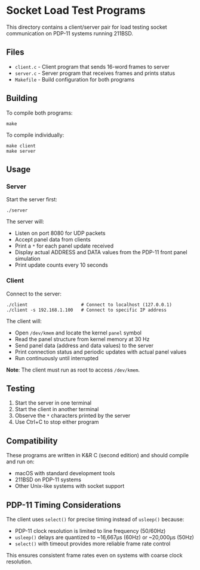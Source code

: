 # Socket Load Test Programs

This directory contains a client/server pair for load testing socket communication on PDP-11 systems running 211BSD.

## Files

- `client.c` - Client program that sends 16-word frames to server
- `server.c` - Server program that receives frames and prints status
- `Makefile` - Build configuration for both programs

## Building

To compile both programs:
```
make
```

To compile individually:
```
make client
make server
```

## Usage

### Server
Start the server first:
```
./server
```

The server will:
- Listen on port 8080 for UDP packets
- Accept panel data from clients
- Print a `*` for each panel update received
- Display actual ADDRESS and DATA values from the PDP-11 front panel simulation
- Print update counts every 10 seconds

### Client
Connect to the server:
```
./client                    # Connect to localhost (127.0.0.1)
./client -s 192.168.1.100   # Connect to specific IP address
```

The client will:
- Open `/dev/kmem` and locate the kernel `panel` symbol
- Read the panel structure from kernel memory at 30 Hz
- Send panel data (address and data values) to the server
- Print connection status and periodic updates with actual panel values
- Run continuously until interrupted

**Note**: The client must run as root to access `/dev/kmem`.

## Testing

1. Start the server in one terminal
2. Start the client in another terminal
3. Observe the `*` characters printed by the server
4. Use Ctrl+C to stop either program

## Compatibility

These programs are written in K&R C (second edition) and should compile and run on:
- macOS with standard development tools
- 211BSD on PDP-11 systems
- Other Unix-like systems with socket support

## PDP-11 Timing Considerations

The client uses `select()` for precise timing instead of `usleep()` because:
- PDP-11 clock resolution is limited to line frequency (50/60Hz)
- `usleep()` delays are quantized to ~16,667µs (60Hz) or ~20,000µs (50Hz)
- `select()` with timeout provides more reliable frame rate control

This ensures consistent frame rates even on systems with coarse clock resolution.
